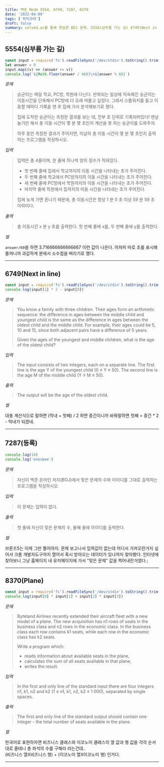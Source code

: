 ```yaml
---
title: 백준 Node 5554, 6749, 7287, 8370
date: '2022-04-09'
tags: ['취미코테']
draft: false
summary: solved.ac를 통해 연습한 BOJ 문제. 5554(심부름 가는 길) 6749(Next in line) 7287(등록) 8370(Plane)
---
```


## 5554(심부름 가는 길)

```js
const input = require('fs').readFileSync('/dev/stdin').toString().trim().split('\n').map(Number)
let answer = 0
input.map((v) => (answer += v))
console.log(`${Math.floor(answer / 60)}\n${answer % 60}`)
```

_문제_

> 승균이는 매일 학교, PC방, 학원에 다닌다. 반복되는 일상에 익숙해진 승균이는 이동시간을 단축해서 PC방에 더 오래 머물고 싶었다. 그래서 스톱워치를 들고 이동할 때마다 기록을 잰 후 집에 가서 분석해보기로 했다.
>
> 집에 도착한 승균이는 측정한 결과를 보는 데, 전부 초 단위로 기록되어있다! 맨날 놀기만 해서 총 이동 시간이 몇 분 몇 초인지 계산을 못 하는 승균이를 도와주자.
>
> 하루 동안 측정한 결과가 주어지면, 이날의 총 이동 시간이 몇 분 몇 초인지 출력하는 프로그램을 작성하시오.

_입력_

> 입력은 총 4줄이며, 한 줄에 하나씩 양의 정수가 적혀있다.
>
> - 첫 번째 줄에 집에서 학교까지의 이동 시간을 나타내는 초가 주어진다.
> - 두 번째 줄에 학교에서 PC방까지의 이동 시간을 나타내는 초가 주어진다.
> - 세 번째 줄에 PC방에서 학원까지의 이동 시간을 나타내는 초가 주어진다.
> - 마지막 줄에 학원에서 집까지의 이동 시간을 나타내는 초가 주어진다.
>
> 집에 늦게 가면 혼나기 때문에, 총 이동시간은 항상 1 분 0 초 이상 59 분 59 초 이하이다.

_출력_

> 총 이동시간 x 분 y 초를 출력한다. 첫 번째 줄에 x를, 두 번째 줄에 y를 출력한다.

_썰_

`answer/60`을 하면 3.716666666666667 이런 값이 나온다.
어차피 따로 초를 표시해줄꺼니까 과감하게 분에서 소수점을 버리기로 했다.

---

## 6749(Next in line)

```js
const input = require('fs').readFileSync('/dev/stdin').toString().trim().split('\n').map(Number)
console.log(input[1] * 2 - input[0])
```

_문제_

> You know a family with three children. Their ages form an arithmetic sequence: the difference in ages between the middle child and youngest child is the same as the difference in ages between the oldest child and the middle child. For example, their ages could be 5, 10 and 15, since both adjacent pairs have a difference of 5 years.
>
> Given the ages of the youngest and middle children, what is the age of the oldest child?

_입력_

> The input consists of two integers, each on a separate line. The first line is the age Y of the youngest child (0 ≤ Y ≤ 50). The second line is the age M of the middle child (Y ≤ M ≤ 50).

_출력_

> The output will be the age of the oldest child.

_썰_

대충 계산식으로 말하면 (막내 + 첫째) / 2 하면 중간이니까 바꿔말하면
첫째 = 중간 \* 2 - 막내가 되겠네.

---

## 7287(등록)

```js
console.log(18)
console.log('enesbee')
```

_문제_

> 자신이 백준 온라인 저지(BOJ)에서 맞은 문제의 수와 아이디를 그대로 출력하는 프로그램을 작성하시오.

_입력_

> 이 문제는 입력이 없다.

_출력_

> 첫 줄에 자신이 맞은 문제의 수, 둘째 줄에 아이디를 출력한다.

_썰_

브론즈5는 이제 그만 풀어야지.
문제 보고나서 입력값이 없는데 어디서 가져오란거지 싶어서 크롬 개발자도구까지 열어서 혹시 받아오는 데이터가 있나까지 찾아봤다.
인터넷에 찾아보니 그냥 홈페이지 내 유저페이지에 가서 "맞은 문제" 값을 찍어내란거였다.;

---

## 8370(Plane)

```js
const input = require('fs').readFileSync('/dev/stdin').toString().trim().split(' ').map(Number)
console.log(input[0] * input[1] + input[2] * input[3])
```

_문제_

> Byteland Airlines recently extended their aircraft fleet with a new model of a plane. The new acquisition has n1 rows of seats in the business class and n2 rows in the economic class. In the business class each row contains k1 seats, while each row in the economic class has k2 seats.
>
> Write a program which:
>
> - reads information about available seats in the plane,
> - calculates the sum of all seats available in that plane,
> - writes the result.

_입력_

> In the first and only line of the standard input there are four integers n1, k1, n2 and k2 (1 ≤ n1, k1, n2, k2 ≤ 1 000), separated by single spaces.

_출력_

> The first and only line of the standard output should contain one integer - the total number of seats available in the plane.

_썰_

한국어로 표현하자면 비즈니스 클래스와 이코노미 클래스의 열 값과 행 값을 각각 순서대로 줄테니 총 좌석의 수를 구해라 라는건데..  
(비즈니스 열X비즈니스 행) + (이코노미 열X이코노미 행) 인거다.

---
